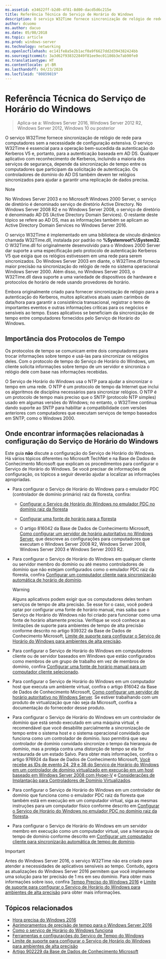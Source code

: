```yaml
---
ms.assetid: e34622ff-b2d0-4f81-8d00-dacd5d6c215e
title: Referência Técnica do Serviço de Horário do Windows
description: O serviço W32Time fornece sincronização de relógio de rede para computadores sem a necessidade de configuração extensiva. O serviço W32Time é essencial para a operação bem-sucedida da autenticação do Kerberos V5 e, portanto, para a autenticação baseada em AD DS.
author: dcuomo
ms.author: dacuo
ms.date: 05/08/2018
ms.topic: article
ms.prod: windows-server
ms.technology: networking
ms.openlocfilehash: ec141fe8a5e2b1acf0a9f6627dd2d394382424bb
ms.sourcegitcommit: 3a3d62f938322849f81ee9ec01186b3e7ab90fe0
ms.translationtype: HT
ms.contentlocale: pt-BR
ms.lasthandoff: 04/23/2020
ms.locfileid: "80859819"
---
```

# <a name="windows-time-service-technical-reference"></a>Referência Técnica do Serviço de Horário do Windows
>Aplica-se a: Windows Server 2016, Windows Server 2012 R2, Windows Server 2012, Windows 10 ou posterior

O serviço W32Time fornece sincronização de relógio de rede para computadores sem a necessidade de configuração extensiva. O serviço W32Time é essencial para a operação bem-sucedida da autenticação do Kerberos V5 e, portanto, para a autenticação baseada em AD DS. Qualquer aplicativo com reconhecimento de Kerberos, incluindo a maioria dos serviços de segurança, depende da sincronização de tempo entre os computadores que participam da solicitação de autenticação. Os controladores de domínio do AD DS também devem ter relógios sincronizados para ajudar a garantir uma replicação de dados precisa.

> [!NOTE]  
> No Windows Server 2003 e no Microsoft Windows 2000 Server, o serviço de diretório é denominado serviço de diretório Active Directory. No Windows Server 2008 R2 e no Windows Server 2008, o serviço de diretório é denominado AD DS (Active Directory Domain Services). O restante deste tópico se refere ao AD DS, mas as informações também se aplicam ao Active Directory Domain Services no Windows Server 2016.

O serviço W32Time é implementado em uma biblioteca de vínculo dinâmico chamada W32Time.dll, instalada por padrão no **%Systemroot%\System32**. O W32Time.dll foi originalmente desenvolvido para o Windows 2000 Server dar suporte a uma especificação pelo protocolo de autenticação Kerberos V5 que exigia que os relógios estivessem em uma rede para serem sincronizados. Do Windows Server 2003 em diante, o W32Time.dll fornecia maior precisão na sincronização do relógio de rede no sistema operacional Windows Server 2000. Além disso, no Windows Server 2003, o W32Time.dll dava suporte a uma variedade de dispositivos de hardware e protocolos de horário de rede usando provedores de horário.

Embora originalmente criado para fornecer sincronização de relógio para a autenticação do Kerberos, muitos aplicativos atuais usam carimbos de data/hora para garantir a consistência transacional, registrar o temo de importantes eventos e outras informações críticas para os negócios e sensíveis ao tempo.  Esses aplicativos se beneficiam da sincronização de tempo entre computadores fornecidos pelo Serviço de Horário do Windows.

## <a name="importance-of-time-protocols"></a>Importância dos Protocolos de Tempo
Os protocolos de tempo se comunicam entre dois computadores para trocar informações sobre tempo e usá-las para sincronizar os relógios deles. Com o protocolo de tempo do Serviço de Horário do Windows, um cliente solicita informações sobre tempo de um servidor e sincroniza o relógio dele com base nas informações recebidas.
  
O Serviço de Horário do Windows usa o NTP para ajudar a sincronizar o tempo em uma rede. O NTP é um protocolo de tempo da Internet que inclui os algoritmos de disciplina necessários para sincronizar relógios. O NTP é um protocolo de tempo mais preciso que o SNTP (protocolo NTP simples) usado em algumas versões do Windows; no entanto, o W32Time continua dando suporte ao SNTP para habilitar a compatibilidade com versões anteriores com computadores que executam serviços de tempo baseados em SNTP, como o Windows 2000.
## <a name="where-to-find-windows-time-service-configuration-related-information"></a>Onde encontrar informações relacionadas à configuração do Serviço de Horário do Windows  
Este guia **não** discute a configuração do Serviço de Horário do Windows. Há vários tópicos diferentes no Microsoft TechNet e na Base de Dados de Conhecimento Microsoft que explicam os procedimentos para configurar o Serviço de Horário do Windows. Se você precisar de informações de configuração, os tópicos a seguir deverão ajudar a localizar as informações apropriadas.  
-   Para configurar o Serviço de Horário do Windows para o emulador PDC (controlador de domínio primário) raiz da floresta, confira:
  
    -   [Configurar o Serviço de Horário do Windows no emulador PDC no domínio raiz da floresta](https://docs.microsoft.com/previous-versions/windows/it-pro/windows-server-2008-R2-and-2008/cc731191%28v=ws.10%29) 
  
    -   [Configurar uma fonte de horário para a floresta](https://docs.microsoft.com/previous-versions/windows/it-pro/windows-server-2008-r2-and-2008/cc794823%28v%3dws.10%29) 
  
    -   O artigo 816042 da Base de Dados de Conhecimento Microsoft, [Como configurar um servidor de horário autoritativo no Windows Server](https://go.microsoft.com/fwlink/?LinkID=60402), que descreve as configurações para computadores que executam o Windows Server 2008 R2, Windows Server 2008, Windows Server 2003 e Windows Server 2003 R2.  
  
-   Para configurar o Serviço de Horário do Windows em qualquer cliente ou servidor membro do domínio ou até mesmo controladores de domínio que não estejam configurados como o emulador PDC raiz da floresta, confira [Configurar um computador cliente para sincronização automática de horário de domínio](https://docs.microsoft.com/previous-versions/windows/it-pro/windows-server-2008-r2-and-2008/cc816884%28v%3dws.10%29).  
  
    > [!WARNING]  
    > Alguns aplicativos podem exigir que os computadores deles tenham serviços de tempo de alta precisão. Se esse for o caso, você poderá optar por configurar uma fonte de horário manual, mas saiba que o Serviço de Horário do Windows não foi criado para funcionar como uma fonte de horário altamente precisa. Verifique se você conhece as limitações de suporte para ambientes de tempo de alta precisão conforme descrito no artigo 939322 da Base de Dados de Conhecimento Microsoft, [Limite de suporte para configurar o Serviço de Horário do Windows para ambientes de alta precisão](support-boundary.md).  
  
-   Para configurar o Serviço de Horário do Windows em computadores cliente ou de servidor baseados em Windows que estão configurados como membros de um grupo de trabalho em vez de membros de domínio, confira [Configurar uma fonte de horário manual para um computador cliente selecionado](https://docs.microsoft.com/previous-versions/windows/it-pro/windows-server-2008-r2-and-2008/cc816656%28v%3dws.10%29).  
  
-   Para configurar o Serviço de Horário do Windows em um computador host que executa um ambiente virtual, confira o artigo 816042 da Base de Dados de Conhecimento Microsoft, [Como configurar um servidor de horário autoritativo no Windows Server](https://go.microsoft.com/fwlink/?LinkID=60402). Se estiver trabalhando com um produto de virtualização que não seja da Microsoft, confira a documentação do fornecedor desse produto.  
  
-   Para configurar o Serviço de Horário do Windows em um controlador de domínio que está sendo executado em uma máquina virtual, é recomendável que você desabilite parcialmente a sincronização de tempo entre o sistema host e o sistema operacional convidado que funciona como um controlador de domínio. Isso permitirá que seu controlador de domínio convidado sincronize o tempo da hierarquia de domínio, mas a proteja contra uma distorção de tempo se ela for restaurada de um estado Salvo. Para obter mais informações, confira o artigo 976924 da Base de Dados de Conhecimento Microsoft, [Você recebe as IDs de evento 24, 29 e 38 do Serviço de Horário do Windows em um controlador de domínio virtualizado em execução em um host baseado em Windows Server 2008 com Hyper-V](https://go.microsoft.com/fwlink/?LinkID=192236) e [Considerações de Implantação para Controladores de Domínio Virtualizados](https://go.microsoft.com/fwlink/?LinkID=192235).  
  
-   Para configurar o Serviço de Horário do Windows em um controlador de domínio que funciona como o emulador PDC raiz da floresta que também está em execução em um computador virtual, siga as mesmas instruções para um computador físico conforme descrito em [Configurar o Serviço de Horário do Windows no emulador PDC no domínio raiz da floresta](https://docs.microsoft.com/previous-versions/windows/it-pro/windows-server-2008-R2-and-2008/cc731191%28v=ws.10%29).  
  
-   Para configurar o Serviço de Horário do Windows em um servidor membro em execução como um computador virtual, use a hierarquia de tempo de domínio conforme descrito em [Configurar um computador cliente para sincronização automática de tempo de domínio](https://docs.microsoft.com/previous-versions/windows/it-pro/windows-server-2008-r2-and-2008/cc816884%28v%3dws.10%29).


> [!IMPORTANT]  
> Antes do Windows Server 2016, o serviço W32Time não era criado para atender a necessidades de aplicativos sensíveis ao tempo.  Contudo, agora as atualizações do Windows Server 2016 permitem que você implemente uma solução para ter precisão de 1 ms em seu domínio.  Para obter mais informações sobre isso, confira [Tempo Preciso do Windows 2016](accurate-time.md) e [Limite de suporte para configurar o Serviço de Horário do Windows para ambientes de alta precisão](support-boundary.md) para obter mais informações.

## <a name="related-topics"></a>Tópicos relacionados
- [Hora precisa do Windows 2016](accurate-time.md)
- [Aprimoramentos de precisão de tempo para o Windows Server 2016](windows-server-2016-improvements.md)  
- [Como o serviço de Horário do Windows funciona](How-the-Windows-Time-Service-Works.md)  
- [Ferramentas e configurações do Serviço de Tempo do Windows](Windows-Time-Service-Tools-and-Settings.md)  
- [Limite de suporte para configurar o Serviço de Horário do Windows para ambientes de alta precisão](support-boundary.md)
- [Artigo 902229 da Base de Dados de Conhecimento Microsoft](https://go.microsoft.com/fwlink/?LinkId=186066)
